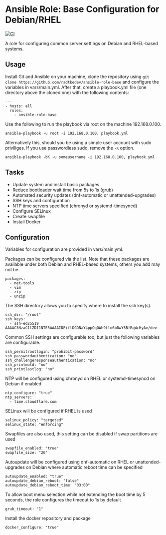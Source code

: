 # Ansible Role: Base Configuration for Debian/RHEL

[![CI](https://github.com/radtkedev/ansible-role-base/workflows/CI/badge.svg?event=push)](https://github.com/radtkedev/ansible-role-base/actions?query=workflow%3ACI)

A role for configuring common server settings on Debian and RHEL-based systems.

## Usage
Install Git and Ansible on your machine, clone the repository using `git clone https://github.com/radtkedev/ansible-role-base` and configure the variables in vars/main.yml. After that, create a playbook.yml file (one directory above the cloned one) with the following contents:
```
---
- hosts: all
  roles:
    - ansible-role-base
```

Use the following to run the playbook via root on the machine 192.168.0.100.
```
ansible-playbook -u root -i 192.168.0.100, playbook.yml
```

Alternatively this, should you be using a simple user account with sudo priviliges. If you use passwordless sudo, remove the `-K` option.
```
ansible-playbook -bK -u someusername -i 192.168.0.100, playbook.yml
```

## Tasks
- Update system and install basic packages
- Reduce bootloader wait time from 5s to 1s (grub)
- Automated security updates (dnf-automatic or unattended-upgrades)
- SSH keys and configuration
- NTP time servers specified (chronyd or systemd-timesyncd)
- Configure SELinux
- Create swapfile
- Install Docker

## Configuration
Variables for configuration are provided in vars/main.yml.

Packages can be configured via the list. Note that these packages are available under both Debian and RHEL-based systems, others you add may not be.
```
packages:
  - net-tools
  - vim
  - zip
  - unzip
```

The SSH directory allows you to specify where to install the ssh key(s).
```
ssh_dir: "/root"
ssh_keys:
  - ssh-ed25519 AAAAC3NzaC1lZDI1NTE5AAAAIDPiflDGONaY4ppQqOWh9tlo6bDwY5BfRqWcHyAv/dev
```

Common SSH settings are configurable too, but just the following variables are configurable.
```
ssh_permitrootlogin: "prohibit-password"
ssh_passwordauthentication: "no"
ssh_challengeresponseauthentication: "no"
ssh_printmotd: "no"
ssh_printlastlog: "no"
```

NTP will be configured using chronyd on RHEL or systemd-timesyncd on Debian if enabled
```
ntp_configure: "true"
ntp_servers:
  - time.cloudflare.com
```

SELinux will be configured if RHEL is used
```
selinux_policy: "targeted"
selinux_state: "enforcing"
```

Swapfiles are also used, this setting can be disabled if swap partitions are used
```
swapfile_enabled: "true"
swapfile_size: "2G"
```

Autoupdate will be configured using dnf-automatic on RHEL or unattended-upgrades on Debian where automatic reboot time can be specified
```
autoupdate_enabled: "true"
autoupdate_debian_reboot: "false"
autoupdate_debian_reboot_time: "03:00"
```

To allow boot menu selection while not extending the boot time by 5 seconds, the role configures the timeout to 1s by default
```
grub_timeout: "1"
```

Install the docker repository and package
```
docker_configure: "true"
```
